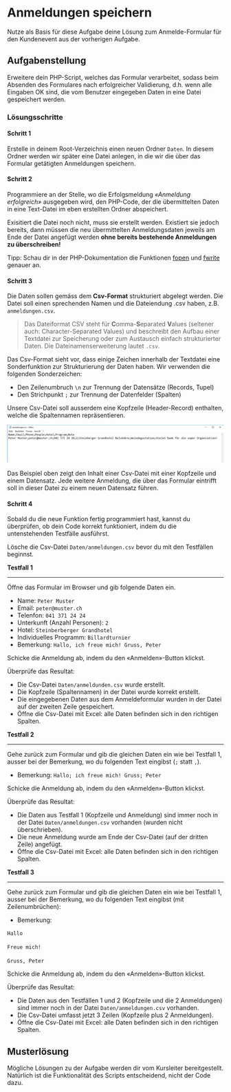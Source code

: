 # Anmeldungen speichern

Nutze als Basis für diese Aufgabe deine Lösung zum Anmelde-Formular für den Kundenevent aus der vorherigen Aufgabe. 

## Aufgabenstellung

Erweitere dein PHP-Script, welches das Formular verarbeitet, sodass beim Absenden des Formulares nach erfolgreicher Validierung, d.h. wenn alle Eingaben OK sind, die vom Benutzer eingegeben Daten in eine Datei gespeichert werden.

### Lösungsschritte

#### Schritt 1 

Erstelle in deinem Root-Verzeichnis einen neuen Ordner `Daten`. In diesem Ordner werden wir später eine Datei anlegen, in die wir die über das Formular getätigten Anmeldungen speichern.

#### Schritt 2

Programmiere an der Stelle, wo die Erfolgsmeldung _«Anmeldung erfolgreich»_ ausgegeben wird, den PHP-Code, der die übermittelten Daten in eine Text-Datei im eben erstellten Ordner abspeichert. 

Exisitiert die Datei noch nicht, muss sie erstellt werden. Existiert sie jedoch bereits, dann müssen die neu übermittelten Anmeldungsdaten jeweils am Ende der Datei angefügt werden **ohne bereits bestehende Anmeldungen zu überschreiben!** 

Tipp: Schau dir in der PHP-Dokumentation die Funktionen [fopen](http://php.net/manual/de/function.fopen.php) und [fwrite](http://php.net/manual/de/function.fwrite.php) genauer an.

#### Schritt 3

Die Daten sollen gemäss dem **Csv-Format** strukturiert abgelegt werden. Die  Datei soll einen sprechenden Namen und die Dateiendung .csv haben, z.B. `anmeldungen.csv`.

> Das Dateiformat CSV steht für  **C**omma-**S**eparated **V**alues (seltener auch: Character-Separated Values) und beschreibt den Aufbau einer Textdatei zur Speicherung oder zum Austausch einfach strukturierter Daten. Die Dateinamenserweiterung lautet `.csv`. 

Das Csv-Format sieht vor, dass einige Zeichen innerhalb der Textdatei eine Sonderfunktion zur Strukturierung der Daten haben. Wir verwenden die folgenden Sonderzeichen:  

* Den Zeilenumbruch `\n` zur Trennung der Datensätze (Records, Tupel)
* Den Strichpunkt `;` zur Trennung der Datenfelder (Spalten) 

Unsere Csv-Datei soll ausserdem eine Kopfzeile (Header-Record) enthalten, welche die Spaltennamen repräsentieren. 

![Beispiel einer csv-Datei](res/01.jpg)

 Das Beispiel oben zeigt den Inhalt einer Csv-Datei mit einer Kopfzeile und einem Datensatz. Jede weitere Anmeldung, die über das Formular eintrifft soll in dieser Datei zu einem neuen Datensatz führen.

#### Schritt 4

Sobald du die neue Funktion fertig programmiert hast, kannst du überprüfen, ob dein Code korrekt funktioniert, indem du die untenstehenden Testfälle ausführst. 

Lösche die Csv-Datei `Daten/anmeldungen.csv` bevor du mit den Testfällen beginnst. 

**Testfall 1**

--- 

Öffne das Formular im Browser und gib folgende Daten ein.

* Name: ```Peter Muster```
* Email: ```peter@muster.ch``` 
* Telenfon: ```041 371 24 24```
* Unterkunft (Anzahl Personen): ```2``` 
* Hotel: ```Steinberberger Grandhotel``` 
* Individuelles Programm: ```Billardturnier``` 
* Bemerkung: ```Hallo, ich freue mich! Gruss, Peter```

Schicke die Anmeldung ab, indem du den «Anmelden»-Button klickst.

Überprüfe das Resultat:

 * Die Csv-Datei `Daten/anmeldunden.csv` wurde erstellt. 
 * Die Kopfzeile (Spaltennamen) in der Datei wurde korrekt erstellt. 
 * Die eingegebenen Daten aus dem Anmeldeformular wurden in der Datei auf der zweiten Zeile gespeichert.
 * Öffne die Csv-Datei mit Excel: alle Daten befinden sich in den richtigen Spalten. 

 **Testfall 2**

--- 

Gehe zurück zum Formular und gib die gleichen Daten ein wie bei Testfall 1, ausser bei der Bemerkung, wo du folgenden Text eingibst (`;` statt `,`). 

* Bemerkung: ```Hallo; ich freue mich! Gruss; Peter```

Schicke die Anmeldung ab, indem du den «Anmelden»-Button klickst.

Überprüfe das Resultat:

 * Die Daten aus Testfall 1 (Kopfzeile und Anmeldung) sind immer noch in der Datei `Daten/anmeldungen.csv` vorhanden (wurden nicht überschrieben).  
 * Die neue Anmeldung wurde am Ende der Csv-Datei (auf der dritten Zeile) angefügt.
 * Öffne die Csv-Datei mit Excel: alle Daten befinden sich in den richtigen Spalten. 

 **Testfall 3**

--- 

Gehe zurück zum Formular und gib die gleichen Daten ein wie bei Testfall 1, ausser bei der Bemerkung, wo du folgenden Text eingibst (mit Zeilenumbrüchen): 

* Bemerkung: 
```
Hallo 
   
Freue mich! 
   
Gruss, Peter
```

Schicke die Anmeldung ab, indem du den «Anmelden»-Button klickst.

Überprüfe das Resultat:

 * Die Daten aus den Testfällen 1 und 2  (Kopfzeile und die 2 Anmeldungen) sind immer noch in der Datei `Daten/anmeldungen.csv` vorhanden.  
 * Die Csv-Datei umfasst jetzt 3 Zeilen (Kopfzeile plus 2 Anmeldungen).
 * Öffne die Csv-Datei mit Excel: alle Daten befinden sich in den richtigen Spalten. 

## Musterlösung

Mögliche Lösungen zu der Aufgabe werden dir vom Kursleiter bereitgestellt. Natürlich ist die Funktionalität des Scripts entscheidend, nicht der Code dazu.
